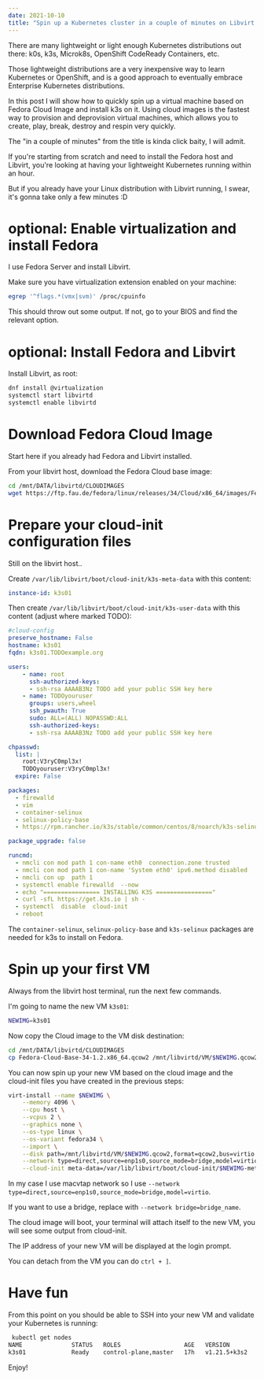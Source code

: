 ```yaml
---
date: 2021-10-10
title: "Spin up a Kubernetes cluster in a couple of minutes on Libvirt using Fedora Cloud images"
---
```


There are many lightweight or light enough Kubernetes distributions out there: k0s, k3s, Microk8s, OpenShift CodeReady Containers, etc.

Those lightweight distributions are a very inexpensive way to learn Kubernetes or OpenShift, and is a good approach to eventually embrace Enterprise Kubernetes distributions.

In this post I will show how to quickly spin up a virtual machine based on Fedora Cloud Image and install k3s on it. Using cloud images is the fastest way to provision and deprovision virtual machines, which allows you to create, play, break, destroy and respin very quickly.

The "in a couple of minutes" from the title is kinda click baity, I will admit.

If you're starting from scratch and need to install the Fedora host and Libvirt, you're looking at having your lightweight Kubernetes running within an hour.

But if you already have your Linux distribution with Libvirt running, I swear, it's gonna take only a few minutes :D

# optional: Enable virtualization and install Fedora

I use Fedora Server and install Libvirt.

Make sure you have virtualization extension enabled on your machine:

```bash
egrep '^flags.*(vmx|svm)' /proc/cpuinfo
```

This should throw out some output. If not, go to your BIOS and find the relevant option.

# optional: Install Fedora and Libvirt

Install Libvirt, as root:

```bash
dnf install @virtualization
systemctl start libvirtd
systemctl enable libvirtd
```

# Download Fedora Cloud Image

Start here if you already had Fedora and Libvirt installed.

From your libvirt host, download the Fedora Cloud base image:

```bash
cd /mnt/DATA/libvirtd/CLOUDIMAGES
wget https://ftp.fau.de/fedora/linux/releases/34/Cloud/x86_64/images/Fedora-Cloud-Base-34-1.2.x86_64.qcow2
```

# Prepare your cloud-init configuration files

Still on the libvirt host..

Create `/var/lib/libvirt/boot/cloud-init/k3s-meta-data` with this content:

```yaml
instance-id: k3s01
```

Then create `/var/lib/libvirt/boot/cloud-init/k3s-user-data` with this content (adjust where marked TODO):

```yaml
#cloud-config
preserve_hostname: False
hostname: k3s01
fqdn: k3s01.TODOexample.org

users:
    - name: root
      ssh-authorized-keys:
      - ssh-rsa AAAAB3Nz TODO add your public SSH key here
    - name: TODOyouruser
      groups: users,wheel
      ssh_pwauth: True
      sudo: ALL=(ALL) NOPASSWD:ALL
      ssh-authorized-keys:
      - ssh-rsa AAAAB3Nz TODO add your public SSH key here

chpasswd:
  list: |
    root:V3ryC0mpl3x!
    TODOyouruser:V3ryC0mpl3x!
  expire: False

packages:
  - firewalld
  - vim
  - container-selinux
  - selinux-policy-base
  - https://rpm.rancher.io/k3s/stable/common/centos/8/noarch/k3s-selinux-0.3-0.el8.noarch.rpm

package_upgrade: false

runcmd:
  - nmcli con mod path 1 con-name eth0  connection.zone trusted
  - nmcli con mod path 1 con-name 'System eth0' ipv6.method disabled
  - nmcli con up  path 1
  - systemctl enable firewalld  --now
  - echo "================ INSTALLING K3S ================"
  - curl -sfL https://get.k3s.io | sh -
  - systemctl  disable  cloud-init
  - reboot
```

The `container-selinux`, `selinux-policy-base` and `k3s-selinux` packages are needed for k3s to install on Fedora.

# Spin up your first VM

Always from the libvirt host terminal, run the next few commands.

I'm going to name the new VM `k3s01`:

```bash
NEWIMG=k3s01
```

Now copy the Cloud image to the VM disk destination:

```bash
cd /mnt/DATA/libvirtd/CLOUDIMAGES
cp Fedora-Cloud-Base-34-1.2.x86_64.qcow2 /mnt/libvirtd/VM/$NEWIMG.qcow2
```

You can now spin up your new VM based on the cloud image and the cloud-init files you have created in the previous steps:

```bash
virt-install --name $NEWIMG \
    --memory 4096 \
    --cpu host \
    --vcpus 2 \
    --graphics none \
    --os-type linux \
    --os-variant fedora34 \
    --import \
    --disk path=/mnt/libvirtd/VM/$NEWIMG.qcow2,format=qcow2,bus=virtio \
    --network type=direct,source=enp1s0,source_mode=bridge,model=virtio \
    --cloud-init meta-data=/var/lib/libvirt/boot/cloud-init/$NEWIMG-meta-data,user-data=/var/lib/libvirt/boot/cloud-init/$NEWIMG-user-data
```

In my case I use macvtap network so I use `--network type=direct,source=enp1s0,source_mode=bridge,model=virtio`.

If you want to use a bridge, replace with `--network bridge=bridge_name`.

The cloud image will boot, your terminal will attach itself to the new VM, you will see some output from cloud-init.

The IP address of your new VM will be displayed at the login prompt.

You can detach from the VM you can do `ctrl + ]`.

# Have fun

From this point on you should be able to SSH into your new VM and validate your Kubernetes is running:

```bash
 kubectl get nodes
NAME              STATUS   ROLES                  AGE   VERSION
k3s01             Ready    control-plane,master   17h   v1.21.5+k3s2
```

Enjoy!
